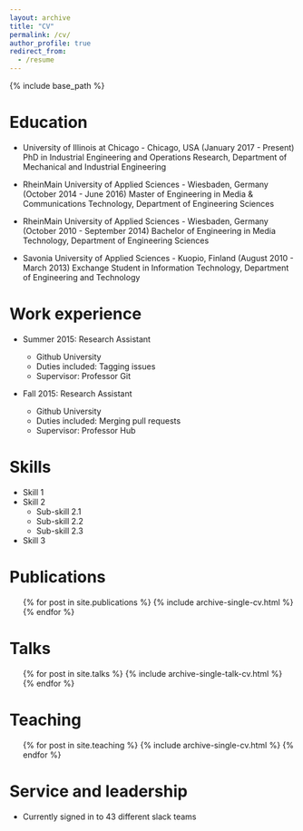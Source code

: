 ```yaml
---
layout: archive
title: "CV"
permalink: /cv/
author_profile: true
redirect_from:
  - /resume
---
```


{% include base_path %}

Education
======
* University of Illinois at Chicago - Chicago, USA (January 2017 - Present)
PhD in Industrial Engineering and Operations Research, Department of Mechanical and Industrial Engineering

* RheinMain University of Applied Sciences - Wiesbaden, Germany (October 2014 - June 2016)
Master of Engineering in Media & Communications Technology, Department of Engineering Sciences

* RheinMain University of Applied Sciences - Wiesbaden, Germany (October 2010 - September 2014)
Bachelor of Engineering in Media Technology, Department of Engineering Sciences

* Savonia University of Applied Sciences - Kuopio, Finland (August 2010 - March 2013)
Exchange Student in Information Technology, Department of Engineering and Technology

Work experience
======
* Summer 2015: Research Assistant
  * Github University
  * Duties included: Tagging issues
  * Supervisor: Professor Git

* Fall 2015: Research Assistant
  * Github University
  * Duties included: Merging pull requests
  * Supervisor: Professor Hub
  
Skills
======
* Skill 1
* Skill 2
  * Sub-skill 2.1
  * Sub-skill 2.2
  * Sub-skill 2.3
* Skill 3

Publications
======
  <ul>{% for post in site.publications %}
    {% include archive-single-cv.html %}
  {% endfor %}</ul>
  
Talks
======
  <ul>{% for post in site.talks %}
    {% include archive-single-talk-cv.html %}
  {% endfor %}</ul>
  
Teaching
======
  <ul>{% for post in site.teaching %}
    {% include archive-single-cv.html %}
  {% endfor %}</ul>
  
Service and leadership
======
* Currently signed in to 43 different slack teams

